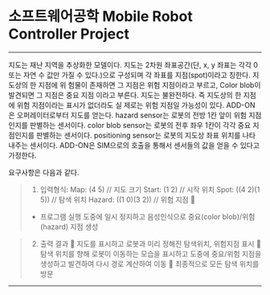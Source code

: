 # 소프트웨어공학 Mobile Robot Controller Project

------------------
지도는 재난 지역을 추상화한 모델이다. 지도는 2차원 좌표공간(단, x, y 좌표는 각각 0 또는 자연 수 값만 가질 수 있다.)으로 구성되며 각 좌표를 지점(spot)이라고 칭한다. 지도상의 한 지점에 위 험물이 존재하면 그 지점은 위험 지점이라고 부르고, Color blob이 발견되면 그 지점은 중요 지점 이라고 부른다. 지도는 불완전하다. 즉 지도상의 한 지점에 위험 지점이라는 표시가 없더라도 실 제로는 위험 지점일 가능성이 있다. ADD-ON은 오퍼레이터로부터 지도를 얻는다.
hazard sensor는 로봇의 전방 1칸 앞이 위험 지점인지를 판별하는 센서이다.
color blob sensor는 로봇의 전후 좌우 1칸이 각각 중요 지점인지를 판별하는 센서이다. positioning sensor는 로봇의 지도상 좌표 위치를 나타내주는 센서이다.
ADD-ON은 SIM으로의 호출을 통해서 센서들의 값을 얻을 수 있다고 가정한다.


요구사항은 다음과 같다.
> 1. 입력형식:
  Map: (4 5) // 지도 크기
  Start: (1 2) // 시작 위치
  Spot: ((4 2)(1 5)) // 탐색 위치
  Hazard: ((1 0)(3 2)) // 위험 지점
 
> - 프로그램 실행 도중에 일시 정지하고 음성인식으로 중요(color blob)/위험(hazard) 지점 생성

> 2. 출력 결과
 지도를 표시하고 로봇과 미리 정해진 탐색위치, 위험지점 표시
 탐색 위치를 향해 로봇이 이동하는 모습을 표시하고 도중에 중요/위험 지점을 생성하고 발견하여 다시 경로 계산하여 이동
 최종적으로 모든 탐색 위치를 방문

------------------
